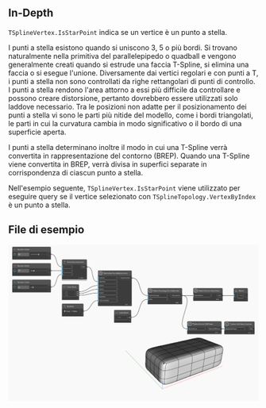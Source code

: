 ## In-Depth
`TSplineVertex.IsStarPoint` indica se un vertice è un punto a stella.

I punti a stella esistono quando si uniscono 3, 5 o più bordi. Si trovano naturalmente nella primitiva del parallelepipedo o quadball e vengono generalmente creati quando si estrude una faccia T-Spline, si elimina una faccia o si esegue l'unione. Diversamente dai vertici regolari e con punti a T, i punti a stella non sono controllati da righe rettangolari di punti di controllo. I punti a stella rendono l'area attorno a essi più difficile da controllare e possono creare distorsione, pertanto dovrebbero essere utilizzati solo laddove necessario. Tra le posizioni non adatte per il posizionamento dei punti a stella vi sono le parti più nitide del modello, come i bordi triangolati, le parti in cui la curvatura cambia in modo significativo o il bordo di una superficie aperta.

I punti a stella determinano inoltre il modo in cui una T-Spline verrà convertita in rappresentazione del contorno (BREP). Quando una T-Spline viene convertita in BREP, verrà divisa in superfici separate in corrispondenza di ciascun punto a stella.

Nell'esempio seguente, `TSplineVertex.IsStarPoint` viene utilizzato per eseguire query se il vertice selezionato con `TSplineTopology.VertexByIndex` è un punto a stella.


## File di esempio

![Example](./Autodesk.DesignScript.Geometry.TSpline.TSplineVertex.IsStarPoint_img.jpg)
